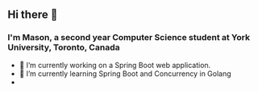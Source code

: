 ## Hi there 👋
### I'm Mason, a second year Computer Science student at York University, Toronto, Canada


- 🔭 I’m currently working on a Spring Boot web application.
- 🌱 I’m currently learning Spring Boot and Concurrency in Golang
- <!--
- 👯 I’m looking to collaborate on ...
- 🤔 I’m looking for help with ...
- 💬 Ask me about ...
- 📫 How to reach me: ...
- 😄 Pronouns: ...
- ⚡ Fun fact: ...
-->
